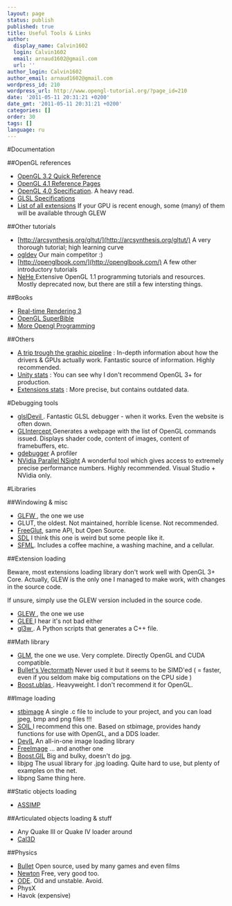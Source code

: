```yaml
---
layout: page
status: publish
published: true
title: Useful Tools & Links
author:
  display_name: Calvin1602
  login: Calvin1602
  email: arnaud1602@gmail.com
  url: ''
author_login: Calvin1602
author_email: arnaud1602@gmail.com
wordpress_id: 210
wordpress_url: http://www.opengl-tutorial.org/?page_id=210
date: '2011-05-11 20:31:21 +0200'
date_gmt: '2011-05-11 20:31:21 +0200'
categories: []
order: 30
tags: []
language: ru
---
```


#Documentation



##OpenGL references


* [OpenGL 3.2 Quick Reference](http://www.khronos.org/files/opengl-quick-reference-card.pdf)
* [OpenGL 4.1 Reference Pages](http://www.opengl.org/sdk/docs/man4/)
* [OpenGL 4.0 Specification](http://www.opengl.org/registry/doc/glspec40.core.20100311.pdf). A heavy read.
* [GLSL Specifications](http://www.opengl.org/registry/doc/GLSLangSpec.4.10.6.clean.pdf)
* [List of all extensions](http://www.opengl.org/registry/) If your GPU is recent enough, some (many) of them will be available through GLEW


##Other tutorials


* [http://arcsynthesis.org/gltut/](http://arcsynthesis.org/gltut/) A very thorough tutorial; high learning curve
* [ogldev](http://ogldev.atspace.co.uk/index.html) Our main competitor :)
* [http://openglbook.com/](http://openglbook.com/) A few other introductory tutorials
* [NeHe ](http://nehe.gamedev.net/)Extensive OpenGL 1.1 programming tutorials and resources. Mostly deprecated now, but there are still a few intersting things.


##Books


* [Real-time Rendering 3](http://www.realtimerendering.com/)
* [OpenGL SuperBible](http://www.openglsuperbible.com/)
* [More Opengl Programming](http://glbook.gamedev.net/GLBOOK/glbook.gamedev.net/moglgp/index.html)


##Others


* [A trip trough the graphic pipeline](http://fgiesen.wordpress.com/2011/07/09/a-trip-through-the-graphics-pipeline-2011-index/) : In-depth information about how the drivers & GPUs actually work. Fantastic source of information. Highly recommended.
* [Unity stats](http://stats.unity3d.com/web/gpu.html) : You can see why I don't recommend OpenGL 3+ for production.
* [Extensions stats](http://feedback.wildfiregames.com/report/opengl/) : More precise, but contains outdated data.


#Debugging tools


* [glslDevil ](http://cumbia.informatik.uni-stuttgart.de/glsldevil/). Fantastic GLSL debugger - when it works. Even the website is often down.
* [GLIntercept ](http://glintercept.nutty.org/)Generates a webpage with the list of OpenGL commands issued. Displays shader code, content of images, content of framebuffers, etc.
* [gdebugger](http://www.gremedy.com/) A profiler
* [NVidia Parallel NSight](http://developer.nvidia.com/nvidia-parallel-nsight) A wonderful tool which gives access to extremely precise performance numbers. Highly recommended. Visual Studio + NVidia only.


#Libraries


##Windowing & misc


* [GLFW ](http://www.glfw.org/), the one we use
* GLUT, the oldest. Not maintained, horrible license. Not recommended.
* [FreeGlut](http://freeglut.sourceforge.net/), same API, but Open Source.
* [SDL](http://www.libsdl.org/) I think this one is weird but some people like it.
* [SFML](http://www.sfml-dev.org/index-fr.php). Includes a coffee machine, a washing machine, and a cellular.


##Extension loading

Beware, most extensions loading library don't work well with OpenGL 3+ Core. Actually, GLEW is the only one I managed to make work, with changes in the source code.

If unsure, simply use the GLEW version included in the source code.

* [GLEW ](http://glew.sourceforge.net/), the one we use
* [GLEE ](http://elf-stone.com/glee.php)I hear it's not bad either
* [gl3w ](https://github.com/skaslev/gl3w/wiki). A Python scripts that generates a C++ file.


##Math library


* [GLM](http://glm.g-truc.net/), the one we use. Very complete. Directly OpenGL and CUDA compatible.
* [Bullet's Vectormath](http://bulletphysics.com/Bullet/BulletFull/) Never used it but it seems to be SIMD'ed ( = faster, even if you seldom make big computations on the CPU side )
* [Boost.ublas ](http://www.boost.org/). Heavyweight. I don't recommend it for OpenGL.


##Image loading


* [stbimage](http://nothings.org/) A single .c file to include to your project, and you can load jpeg, bmp and png files !!!
* [SOIL ](http://www.lonesock.net/soil.html)I recommend this one. Based on stbimage, provides handy functions for use with OpenGL, and a DDS loader.
* [DevIL](http://openil.sourceforge.net/) An all-in-one image loading library
* [FreeImage](http://freeimage.sourceforge.net/) ... and another one
* [Boost.GIL](http://www.boost.org/) Big and bulky, doesn't do jpg.
* libjpg The usual library for .jpg loading. Quite hard to use, but plenty of examples on the net.
* libpng Same thing here.


##Static objects loading


* [ASSIMP ](http://assimp.sourceforge.net/)


##Articulated objects loading & stuff


* Any Quake III or Quake IV loader around
* [Cal3D](http://gna.org/projects/cal3d/)


##Physics


* [Bullet](http://bulletphysics.org/wordpress/) Open source, used by many games and even films
* [Newton](http://newtondynamics.com/forum/newton.php) Free, very good too.
* [ODE](http://www.ode.org/). Old and unstable. Avoid.
* PhysX
* Havok (expensive)

